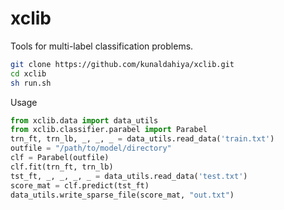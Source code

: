 # xclib
Tools for multi-label classification problems.

```bash
git clone https://github.com/kunaldahiya/xclib.git
cd xclib
sh run.sh
```
Usage 
```python
from xclib.data import data_utils
from xclib.classifier.parabel import Parabel
trn_ft, trn_lb, _, _, _ = data_utils.read_data('train.txt')
outfile = "/path/to/model/directory"
clf = Parabel(outfile)
clf.fit(trn_ft, trn_lb)
tst_ft, _, _, _, _ = data_utils.read_data('test.txt')
score_mat = clf.predict(tst_ft)
data_utils.write_sparse_file(score_mat, "out.txt")
```

